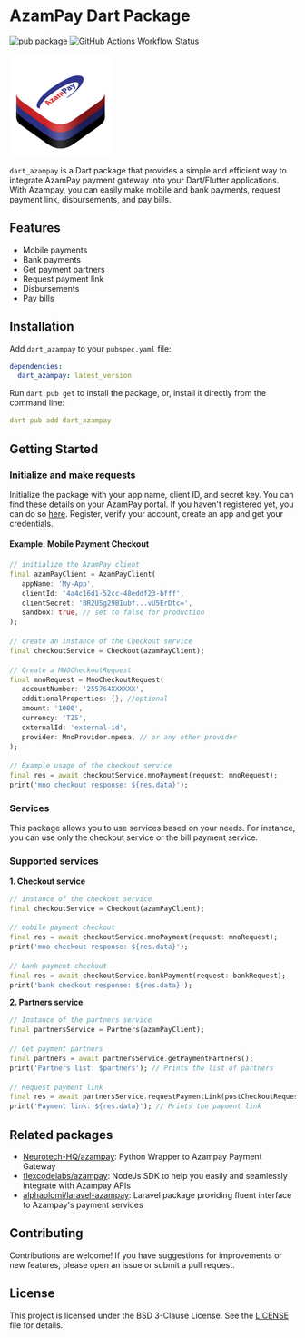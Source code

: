 
# AzamPay Dart Package

![pub package](https://img.shields.io/pub/v/dart_azampay?style=flat&color=blue) ![GitHub Actions Workflow Status](https://img.shields.io/github/actions/workflow/status/kaykhahima/dart_azampay/dart.yml)

<p align="left">
    <img src="https://github.com/kaykhahima/dart_azampay/raw/main/doc/images/azampay-strata.png" height="180" title="Azampay Strata Logo" alt="Azampay Strata Logo">
</p>


```dart_azampay``` is a Dart package that provides a simple and efficient way to integrate AzamPay payment gateway into your Dart/Flutter applications. With Azampay, you can easily make mobile and bank payments, request payment link, disbursements, and pay bills.

## Features

- Mobile payments
- Bank payments
- Get payment partners
- Request payment link
- Disbursements
- Pay bills

## Installation

Add `dart_azampay` to your `pubspec.yaml` file:

```yaml
dependencies:
  dart_azampay: latest_version
```

Run `dart pub get` to install the package, or, install it directly from the command line:

```yaml
dart pub add dart_azampay
```

## Getting Started

### Initialize and make requests

Initialize the package with your app name, client ID, and secret key. You can find these details on your AzamPay portal. If you haven't registered yet,  you can do so [here](https://developers.azampay.co.tz/). Register, verify your account, create an app and get your credentials.

#### Example: Mobile Payment Checkout

```dart
// initialize the AzamPay client
final azamPayClient = AzamPayClient(
   appName: 'My-App',
   clientId: '4a4c16d1-52cc-48eddf23-bfff',
   clientSecret: 'BR2USg29BIubf...vU5ErDtc=',
   sandbox: true, // set to false for production
);

// create an instance of the Checkout service
final checkoutService = Checkout(azamPayClient);

// Create a MNOCheckoutRequest
final mnoRequest = MnoCheckoutRequest(
   accountNumber: '255764XXXXXX',
   additionalProperties: {}, //optional
   amount: '1000',
   currency: 'TZS',
   externalId: 'external-id',
   provider: MnoProvider.mpesa, // or any other provider
);

// Example usage of the checkout service
final res = await checkoutService.mnoPayment(request: mnoRequest);
print('mno checkout response: ${res.data}');
```

### Services

This package allows you to use services based on your needs. For instance, you can use only the checkout service or the bill payment service.

### Supported services

**1. Checkout service**

```dart
// instance of the checkout service
final checkoutService = Checkout(azamPayClient);

// mobile payment checkout
final res = await checkoutService.mnoPayment(request: mnoRequest);
print('mno checkout response: ${res.data}');

// bank payment checkout
final res = await checkoutService.bankPayment(request: bankRequest);
print('bank checkout response: ${res.data}');
```

**2. Partners service**

```dart
// Instance of the partners service
final partnersService = Partners(azamPayClient);

// Get payment partners
final partners = await partnersService.getPaymentPartners();
print('Partners list: $partners'); // Prints the list of partners

// Request payment link
final res = await partnersService.requestPaymentLink(postCheckoutRequest);
print('Payment link: ${res.data}'); // Prints the payment link
```

## Related packages
- [Neurotech-HQ/azampay](https://github.com/Neurotech-HQ/azampay): Python Wrapper to Azampay Payment Gateway
- [flexcodelabs/azampay](https://github.com/flexcodelabs/azampay): NodeJs SDK to help you easily and seamlessly integrate with Azampay APIs
- [alphaolomi/laravel-azampay](https://github.com/alphaolomi/laravel-azampay): Laravel package providing fluent interface to Azampay's payment services


## Contributing

Contributions are welcome! If you have suggestions for improvements or new features, please open an issue or submit a pull request.

## License

This project is licensed under the BSD 3-Clause License. See the [LICENSE](LICENSE) file for details.

